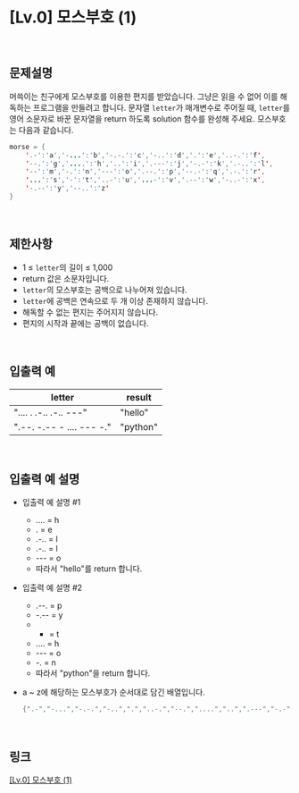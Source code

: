 # [Lv.0] 모스부호 (1)

<br>

## 문제설명
머쓱이는 친구에게 모스부호를 이용한 편지를 받았습니다. 그냥은 읽을 수 없어 이를 해독하는 프로그램을 만들려고 합니다. 문자열 `letter`가 매개변수로 주어질 때, `letter`를 영어 소문자로 바꾼 문자열을 return 하도록 solution 함수를 완성해 주세요. 모스부호는 다음과 같습니다.

```java
morse = { 
    '.-':'a','-...':'b','-.-.':'c','-..':'d','.':'e','..-.':'f',
    '--.':'g','....':'h','..':'i','.---':'j','-.-':'k','.-..':'l',
    '--':'m','-.':'n','---':'o','.--.':'p','--.-':'q','.-.':'r',
    '...':'s','-':'t','..-':'u','...-':'v','.--':'w','-..-':'x',
    '-.--':'y','--..':'z'
}
```

<br>

## 제한사항
- 1 ≤ `letter`의 길이 ≤ 1,000
- return 값은 소문자입니다.
- `letter`의 모스부호는 공백으로 나누어져 있습니다.
- `letter`에 공백은 연속으로 두 개 이상 존재하지 않습니다.
- 해독할 수 없는 편지는 주어지지 않습니다.
- 편지의 시작과 끝에는 공백이 없습니다.

<br>

## 입출력 예
| letter | result |
|---|---|
| ".... . .-.. .-.. ---" | "hello" |
| ".--. -.-- - .... --- -." | "python" |

<br>

## 입출력 예 설명
- 입출력 예 설명 #1
    - .... = h
    - . = e
    - .-.. = l
    - .-.. = l
    - --- = o
    - 따라서 "hello"를 return 합니다.

- 입출력 예 설명 #2
    - .--. = p
    - -.-- = y
    - - = t
    - .... = h
    - --- = o
    - -. = n
    - 따라서 "python"을 return 합니다.

- a ~ z에 해당하는 모스부호가 순서대로 담긴 배열입니다.
    ```java
    {".-","-...","-.-.","-..",".","..-.","--.","....","..",".---","-.-",".-..","--","-.","---",".--.","--.-",".-.","...","-","..-","...-",".--","-..-","-.--","--.."}
    ```

<br>

## 링크
[[Lv.0] 모스부호 (1)](https://school.programmers.co.kr/learn/courses/30/lessons/120838)
